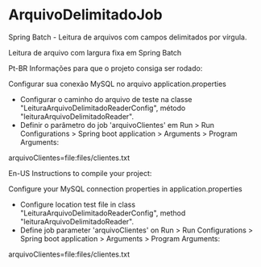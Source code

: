 # ArquivoDelimitadoJob
Spring Batch - Leitura de arquivos com campos delimitados por vírgula.

Leitura de arquivo com largura fixa em Spring Batch

Pt-BR
Informações para que o projeto consiga ser rodado:

Configurar sua conexão MySQL no arquivo application.properties

- Configurar o caminho do arquivo de teste na classe "LeituraArquivoDelimitadoReaderConfig", método "leituraArquivoDelimitadoReader". 
- Definir o parâmetro do job 'arquivoClientes' em Run > Run Configurations > Spring boot application > Arguments > Program Arguments:

arquivoClientes=file:files/clientes.txt

En-US
Instructions to compile your project:

Configure your MySQL connection properties in application.properties

- Configure location test file in class "LeituraArquivoDelimitadoReaderConfig", method "leituraArquivoDelimitadoReader". 
- Define job parameter 'arquivoClientes' on Run > Run Configurations > Spring boot application > Arguments > Program Arguments:

arquivoClientes=file:files/clientes.txt
